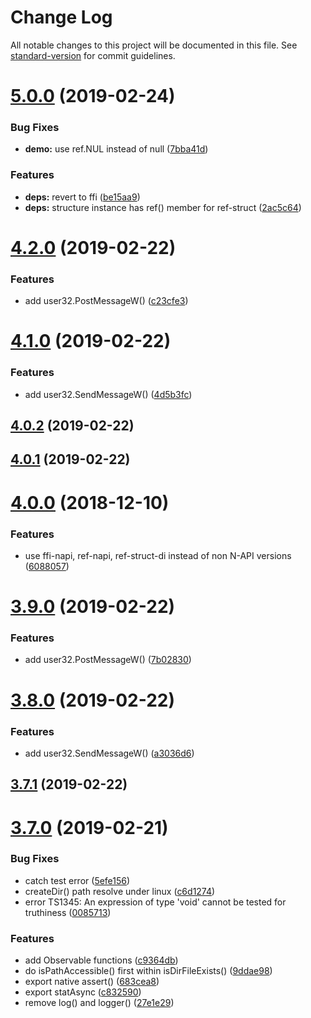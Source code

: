 # Change Log

All notable changes to this project will be documented in this file. See [standard-version](https://github.com/conventional-changelog/standard-version) for commit guidelines.

# [5.0.0](https://github.com/waitingsong/node-win32-api/compare/v3.10.0...v5.0.0) (2019-02-24)


### Bug Fixes

* **demo:** use ref.NUL instead of null ([7bba41d](https://github.com/waitingsong/node-win32-api/commit/7bba41d))


### Features

* **deps:** revert to ffi ([be15aa9](https://github.com/waitingsong/node-win32-api/commit/be15aa9))
* **deps:** structure instance has ref() member for ref-struct ([2ac5c64](https://github.com/waitingsong/node-win32-api/commit/2ac5c64))



# [4.2.0](https://github.com/waitingsong/node-win32-api/compare/v3.9.0...v4.2.0) (2019-02-22)


### Features

* add user32.PostMessageW() ([c23cfe3](https://github.com/waitingsong/node-win32-api/commit/c23cfe3))



# [4.1.0](https://github.com/waitingsong/node-win32-api/compare/v3.8.0...v4.1.0) (2019-02-22)


### Features

* add user32.SendMessageW() ([4d5b3fc](https://github.com/waitingsong/node-win32-api/commit/4d5b3fc))



## [4.0.2](https://github.com/waitingsong/node-win32-api/compare/v4.0.1...v4.0.2) (2019-02-22)



## [4.0.1](https://github.com/waitingsong/node-win32-api/compare/v3.7.0...v4.0.1) (2019-02-22)



# [4.0.0](https://github.com/waitingsong/node-win32-api/compare/v3.6.0...v4.0.0) (2018-12-10)


### Features

* use ffi-napi, ref-napi, ref-struct-di instead of non N-API versions ([6088057](https://github.com/waitingsong/node-win32-api/commit/6088057))



<a name="3.9.0"></a>
# [3.9.0](https://github.com/waitingsong/node-win32-api/compare/v3.8.0...v3.9.0) (2019-02-22)


### Features

* add user32.PostMessageW() ([7b02830](https://github.com/waitingsong/node-win32-api/commit/7b02830))



<a name="3.8.0"></a>
# [3.8.0](https://github.com/waitingsong/node-win32-api/compare/v3.7.1...v3.8.0) (2019-02-22)


### Features

* add user32.SendMessageW() ([a3036d6](https://github.com/waitingsong/node-win32-api/commit/a3036d6))



<a name="3.7.1"></a>
## [3.7.1](https://github.com/waitingsong/node-win32-api/compare/v3.7.0...v3.7.1) (2019-02-22)



<a name="3.7.0"></a>
# [3.7.0](https://github.com/waitingsong/node-win32-api/compare/v3.6.0...v3.7.0) (2019-02-21)


### Bug Fixes

* catch test error ([5efe156](https://github.com/waitingsong/node-win32-api/commit/5efe156))
* createDir() path resolve under linux ([c6d1274](https://github.com/waitingsong/node-win32-api/commit/c6d1274))
* error TS1345: An expression of type 'void' cannot be tested for truthiness ([0085713](https://github.com/waitingsong/node-win32-api/commit/0085713))


### Features

* add Observable functions ([c9364db](https://github.com/waitingsong/node-win32-api/commit/c9364db))
* do isPathAccessible() first within isDirFileExists() ([9ddae98](https://github.com/waitingsong/node-win32-api/commit/9ddae98))
* export native assert() ([683cea8](https://github.com/waitingsong/node-win32-api/commit/683cea8))
* export statAsync ([c832590](https://github.com/waitingsong/node-win32-api/commit/c832590))
* remove log() and logger() ([27e1e29](https://github.com/waitingsong/node-win32-api/commit/27e1e29))
